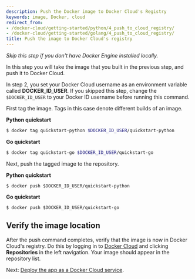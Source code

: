 ```yaml
---
description: Push the Docker image to Docker Cloud's Registry
keywords: image, Docker, cloud
redirect_from:
- /docker-cloud/getting-started/python/4_push_to_cloud_registry/
- /docker-cloud/getting-started/golang/4_push_to_cloud_registry/
title: Push the image to Docker Cloud's registry
---
```


*Skip this step if you don't have Docker Engine installed locally.*

In this step you will take the image that you built in the previous step, and push it to Docker Cloud.

In step 2, you set your Docker Cloud username as an environment variable called **DOCKER_ID_USER**. If you skipped this step, change the `$DOCKER_ID_USER` to your Docker ID username before running this command.

First tag the image. Tags in this case denote different builds of an image.

**Python quickstart**

```bash
$ docker tag quickstart-python $DOCKER_ID_USER/quickstart-python
```

**Go quickstart**

```bash
$ docker tag quickstart-go $DOCKER_ID_USER/quickstart-go
```

Next, push the tagged image to the repository.

**Python quickstart**

```
$ docker push $DOCKER_ID_USER/quickstart-python
```

**Go quickstart**

```
$ docker push $DOCKER_ID_USER/quickstart-go
```

## Verify the image location

After the push command completes, verify that the image is now in Docker Cloud's
registry. Do this by logging in to [Docker Cloud](https://cloud.docker.com) and
clicking  **Repositories** in the left navigation. Your image should appear in
the repository list.

Next: [Deploy the app as a Docker Cloud service](5_deploy_the_app_as_a_service.md).
